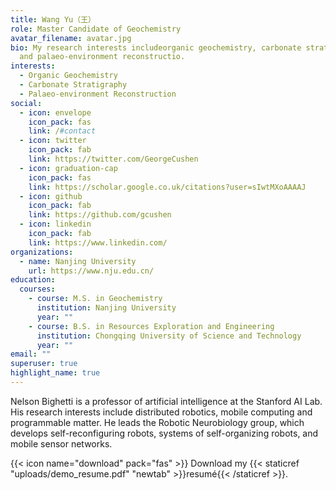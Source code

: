 ```yaml
---
title: Wang Yu（王）
role: Master Candidate of Geochemistry
avatar_filename: avatar.jpg
bio: My research interests includeorganic geochemistry, carbonate stratigraphy
  and palaeo-environment reconstructio.
interests:
  - Organic Geochemistry
  - Carbonate Stratigraphy
  - Palaeo-environment Reconstruction
social:
  - icon: envelope
    icon_pack: fas
    link: /#contact
  - icon: twitter
    icon_pack: fab
    link: https://twitter.com/GeorgeCushen
  - icon: graduation-cap
    icon_pack: fas
    link: https://scholar.google.co.uk/citations?user=sIwtMXoAAAAJ
  - icon: github
    icon_pack: fab
    link: https://github.com/gcushen
  - icon: linkedin
    icon_pack: fab
    link: https://www.linkedin.com/
organizations:
  - name: Nanjing University
    url: https://www.nju.edu.cn/
education:
  courses:
    - course: M.S. in Geochemistry
      institution: Nanjing University
      year: ""
    - course: B.S. in Resources Exploration and Engineering
      institution: Chongqing University of Science and Technology
      year: ""
email: ""
superuser: true
highlight_name: true
---
```

Nelson Bighetti is a professor of artificial intelligence at the Stanford AI Lab. His research interests include distributed robotics, mobile computing and programmable matter. He leads the Robotic Neurobiology group, which develops self-reconfiguring robots, systems of self-organizing robots, and mobile sensor networks.



{{< icon name="download" pack="fas" >}} Download my {{< staticref "uploads/demo_resume.pdf" "newtab" >}}resumé{{< /staticref >}}.